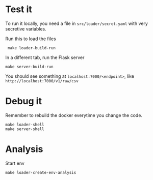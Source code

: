 # Test it

To run it locally, you need a file in `src/loader/secret.yaml` with
very secretive variables.


Run this to load the files
```
 make loader-build-run
```

In a different tab, run the Flask server

```
make server-build-run
```

You should see something at `localhost:7000/<endpoint>`, like `http://localhost:7000/v1/raw/csv`

 # Debug it

Remember to rebuild the docker everytime you change the code.

 ```
 make loader-shell
 make server-shell
 ```
# Analysis


Start env
```
make loader-create-env-analysis
```